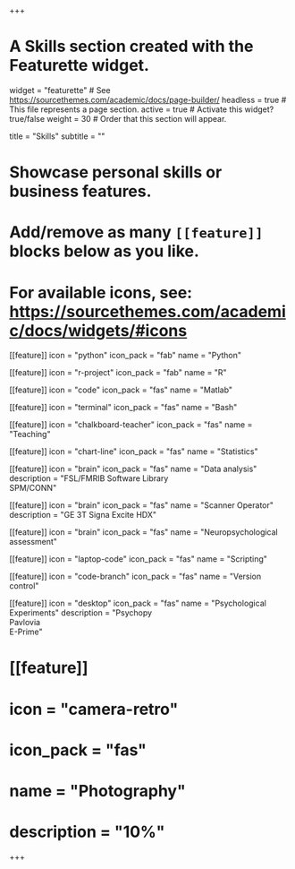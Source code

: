 +++
# A Skills section created with the Featurette widget.
widget = "featurette"  # See https://sourcethemes.com/academic/docs/page-builder/
headless = true  # This file represents a page section.
active = true  # Activate this widget? true/false
weight = 30  # Order that this section will appear.

title = "Skills"
subtitle = ""

# Showcase personal skills or business features.
# 
# Add/remove as many `[[feature]]` blocks below as you like.
# 
# For available icons, see: https://sourcethemes.com/academic/docs/widgets/#icons

[[feature]]
  icon = "python"
  icon_pack = "fab"
  name = "Python"
 
[[feature]]
  icon = "r-project"
  icon_pack = "fab"
  name = "R"

[[feature]]
  icon = "code"
  icon_pack = "fas"
  name = "Matlab"

[[feature]]
  icon = "terminal"
  icon_pack = "fas"
  name = "Bash"

[[feature]]
  icon = "chalkboard-teacher"
  icon_pack = "fas"
  name = "Teaching"

[[feature]]
  icon = "chart-line"
  icon_pack = "fas"
  name = "Statistics"

[[feature]]
  icon = "brain"
  icon_pack = "fas"
  name = "Data analysis"
  description = "FSL/FMRIB Software Library <br/> SPM/CONN"

[[feature]]
  icon = "brain"
  icon_pack = "fas"
  name = "Scanner Operator"
  description = "GE 3T Signa Excite HDX"

[[feature]]
  icon = "brain"
  icon_pack = "fas"
  name = "Neuropsychological assessment"

[[feature]]
  icon = "laptop-code"
  icon_pack = "fas"
  name = "Scripting"

[[feature]]
  icon = "code-branch"
  icon_pack = "fas"
  name = "Version control"

[[feature]]
  icon = "desktop"
  icon_pack = "fas"
  name = "Psychological Experiments"
  description = "Psychopy <br/> Pavlovia <br/> E-Prime"

# [[feature]]
#  icon = "camera-retro"
#  icon_pack = "fas"
#  name = "Photography"
#  description = "10%"

+++
